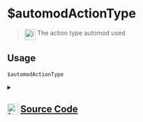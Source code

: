 # $automodActionType
> <img align="top" src="https://upload.wikimedia.org/wikipedia/commons/thumb/e/e4/Infobox_info_icon.svg/160px-Infobox_info_icon.svg.png?20150409153300" alt="image" width="25" height="auto"> The action type automod used
## Usage
```
$automodActionType
```
<details>
<summary>
    
## <img align="top" src="https://cdn4.iconfinder.com/data/icons/iconsimple-logotypes/512/github-512.png" alt="image" width="25" height="auto">  [Source Code](https://github.com/tryforge/ForgeScript-V2/blob/main/src/native/automodActionType.ts)
    
</summary>
    
```ts
import { AutoModerationActionType } from "discord.js"
import { NativeFunction, Return } from "../structures"

export default new NativeFunction({
    name: "$automodActionType",
    version: "1.2.0",
    description: "The action type automod used",
    unwrap: false,
    execute(ctx) {
        const type = ctx.automod?.action.type
        return Return.success(type ? AutoModerationActionType[type] : null)
    },
})
```
    
</details>